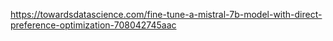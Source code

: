 https://towardsdatascience.com/fine-tune-a-mistral-7b-model-with-direct-preference-optimization-708042745aac
